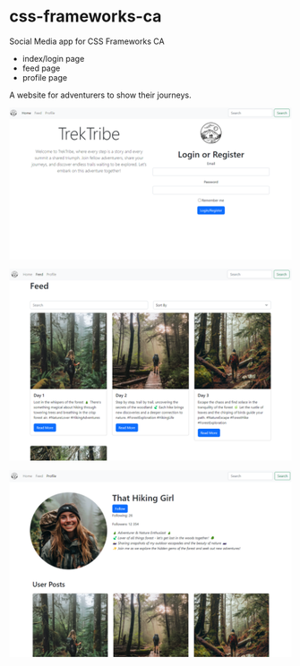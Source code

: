 # css-frameworks-ca
Social Media app for CSS Frameworks CA
* index/login page
* feed page
* profile page

A website for adventurers to show their journeys.

![Homepage TrekTribe showing login/register](Trektribe1.png)

![TrekTribe Feed page](Trektribe2.png)

![TrekTribe Profile page](Trektribe3.png)